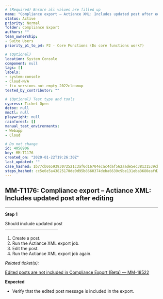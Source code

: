 ```yaml
---
# (Required) Ensure all values are filled up
name: "Compliance export – Actiance XML: Includes updated post after editing"
status: Active
priority: Normal
folder: Compliance Export
authors: ""
team_ownership:
- Suite Users
priority_p1_to_p4: P2 - Core Functions (Do core functions work?)

# (Optional)
location: System Console
component: null
tags: []
labels:
- system-console
- Cloud-N/A
- fix-versions-not-empty-2022cleanup
tested_by_contributor: ""

# (Optional) Test type and tools
cypress: Ticket Open
detox: null
mmctl: null
playwright: null
rainforest: []
manual_test_environments:
- Webapp
- Cloud

# Do not change
id: 4058906
key: MM-T1176
created_on: "2020-01-22T19:26:30Z"
last_updated: ""
case_hashed: 1b77cb6659393072521c3af6d16704ecac4daf562aade5ec38131539cb5e6f1eb7dd3207a7e333f19593e484b0145d28
steps_hashed: cc5e6e5a43825170de0d95b8660374deba6630c9be131eba3680eafd398a124a4cb9d9c3bbb9f65952e15faaede71176
---
```


<!-- (Auto-generated) Based on frontmatter's "key" and "name" -->

## MM-T1176: Compliance export – Actiance XML: Includes updated post after editing

---

**Step 1**

Should include updated post\
–––––––––––––––––––––––––

1. Create a post.
2. Run the Actiance XML export job.
3. Edit the post.
4. Run the Actiance XML export job again.

_Related ticket(s):_

[Edited posts are not included in Compliance Export (Beta) — MM-18522](http://mmthttps%3A//mattermost.atlassian.net/browse/MM-18522)

**Expected**

- Verify that the edited post message is included in the export.
